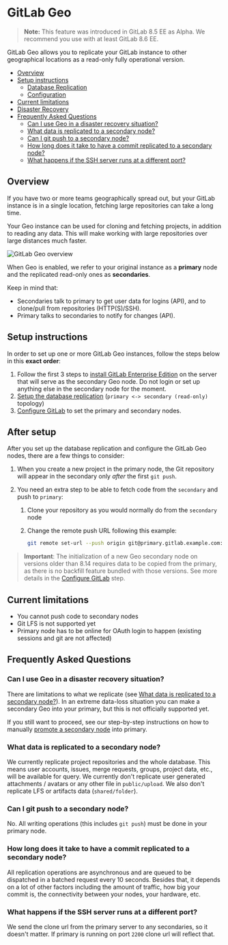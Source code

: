 # GitLab Geo

> **Note:**
This feature was introduced in GitLab 8.5 EE as Alpha.
We recommend you use with at least GitLab 8.6 EE.

GitLab Geo allows you to replicate your GitLab instance to other geographical
locations as a read-only fully operational version.

- [Overview](#overview)
- [Setup instructions](#setup-instructions)
    - [Database Replication](database.md)
    - [Configuration](configuration.md)
- [Current limitations](#current-limitations)
- [Disaster Recovery](disaster-recovery.md)
- [Frequently Asked Questions](#frequently-asked-questions)
    - [Can I use Geo in a disaster recovery situation?](#can-i-use-geo-in-a-disaster-recovery-situation)
    - [What data is replicated to a secondary node?](#what-data-is-replicated-to-a-secondary-node)
    - [Can I git push to a secondary node?](#can-i-git-push-to-a-secondary-node)
    - [How long does it take to have a commit replicated to a secondary node?](#how-long-does-it-take-to-have-a-commit-replicated-to-a-secondary-node)
    - [What happens if the SSH server runs at a different port?](#what-happens-if-the-ssh-server-runs-at-a-different-port)

## Overview

If you have two or more teams geographically spread out, but your GitLab
instance is in a single location, fetching large repositories can take a long
time.

Your Geo instance can be used for cloning and fetching projects, in addition to
reading any data. This will make working with large repositories over large
distances much faster.

![GitLab Geo overview](img/geo-overview.png)

When Geo is enabled, we refer to your original instance as a **primary** node
and the replicated read-only ones as **secondaries**.

Keep in mind that:

- Secondaries talk to primary to get user data for logins (API), and to
  clone/pull from repositories (HTTP(S)/SSH).
- Primary talks to secondaries to notify for changes (API).

## Setup instructions

In order to set up one or more GitLab Geo instances, follow the steps below in
this **exact order**:

1. Follow the first 3 steps to [install GitLab Enterprise Edition][install-ee]
   on the server that will serve as the secondary Geo node. Do not login or
   set up anything else in the secondary node for the moment.
1. [Setup the database replication](database.md)  (`primary <-> secondary (read-only)` topology)
1. [Configure GitLab](configuration.md) to set the primary and secondary nodes.

## After setup

After you set up the database replication and configure the GitLab Geo nodes,
there are a few things to consider:

1. When you create a new project in the primary node, the Git repository will
   appear in the secondary only _after_ the first `git push`.
1. You need an extra step to be able to fetch code from the `secondary` and push
   to `primary`:

     1. Clone your repository as you would normally do from the `secondary` node
     1. Change the remote push URL following this example:

         ```bash
         git remote set-url --push origin git@primary.gitlab.example.com:user/repo.git
         ```

>**Important**:
The initialization of a new Geo secondary node on versions older than 8.14 
requires data to be copied from the primary, as there is no backfill 
feature bundled with those versions.
See more details in the [Configure GitLab](configuration.md) step.

## Current limitations

- You cannot push code to secondary nodes
- Git LFS is not supported yet
- Primary node has to be online for OAuth login to happen (existing sessions and git are not affected)

## Frequently Asked Questions

### Can I use Geo in a disaster recovery situation?

There are limitations to what we replicate (see
[What data is replicated to a secondary node?](#what-data-is-replicated-to-a-secondary-node)).
In an extreme data-loss situation you can make a secondary Geo into your
primary, but this is not officially supported yet.

If you still want to proceed, see our step-by-step instructions on how to
manually [promote a secondary node](disaster-recovery.md) into primary.

### What data is replicated to a secondary node?

We currently replicate project repositories and the whole database. This
means user accounts, issues, merge requests, groups, project data, etc.,
will be available for query.
We currently don't replicate user generated attachments / avatars or any
other file in `public/upload`. We also don't replicate LFS or
artifacts data (`shared/folder`).

### Can I git push to a secondary node?

No. All writing operations (this includes `git push`) must be done in your
primary node.

### How long does it take to have a commit replicated to a secondary node?

All replication operations are asynchronous and are queued to be dispatched in
a batched request every 10 seconds. Besides that, it depends on a lot of other
factors including the amount of traffic, how big your commit is, the
connectivity between your nodes, your hardware, etc.

### What happens if the SSH server runs at a different port?

We send the clone url from the primary server to any secondaries, so it
doesn't matter. If primary is running on port `2200` clone url will reflect
that.

[install-ee]: https://about.gitlab.com/downloads-ee/

